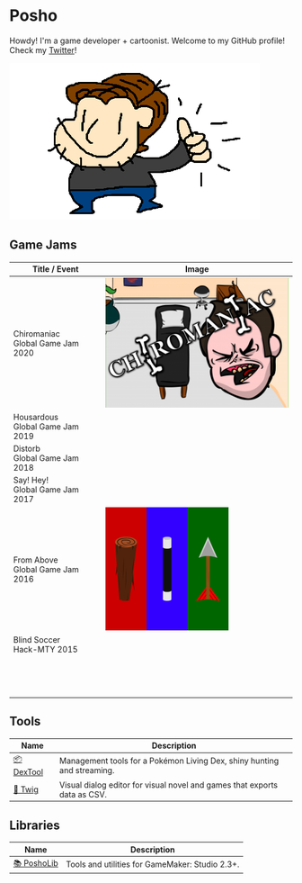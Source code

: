 # Posho

Howdy! I'm a game developer + cartoonist. Welcome to my GitHub profile! Check my [Twitter](https://twitter.com/PoshoDev)!

![](https://github.com/PoshoDev/PoshoDev/blob/master/Artwork/OK_Posho.png?raw=true)



## Game Jams

| Title / Event                         | Image                                                        |
| ------------------------------------- | ------------------------------------------------------------ |
| Chiromaniac<br />Global Game Jam 2020 | ![](https://github.com/PoshoDev/PoshoDev/blob/master/Artwork/chiromaniac.png?raw=true) |
| Housardous<br />Global Game Jam 2019  |                                                              |
| Distorb<br />Global Game Jam 2018     |                                                              |
| Say! Hey!<br />Global Game Jam 2017   |                                                              |
| From Above<br />Global Game Jam 2016  | ![](https://github.com/PoshoDev/PoshoDev/blob/master/Artwork/fromabove.png?raw=true) |
| Blind Soccer<br />Hack-MTY 2015       |                                                              |
|                                       |                                                              |
|                                       |                                                              |
|                                       |                                                              |
|                                       |                                                              |
|                                       |                                                              |
|                                       |                                                              |
|                                       |                                                              |
|                                       |                                                              |
|                                       |                                                              |
|                                       |                                                              |
|                                       |                                                              |
|                                       |                                                              |
|                                       |                                                              |
|                                       |                                                              |



## Tools

| Name                                             | Description                                                  |
| ------------------------------------------------ | ------------------------------------------------------------ |
| [📦 DexTool](https://github.com/PoshoDev/DexTool) | Management tools for a Pokémon Living Dex, shiny hunting and streaming. |
| [🌱 Twig](https://github.com/PoshoDev/Twig)       | Visual dialog editor for visual novel and games that exports data as CSV. |



## Libraries

| Name                                               | Description                                     |
| -------------------------------------------------- | ----------------------------------------------- |
| [📚 PoshoLib](https://github.com/PoshoDev/PoshoLib) | Tools and utilities for GameMaker: Studio 2.3+. |

